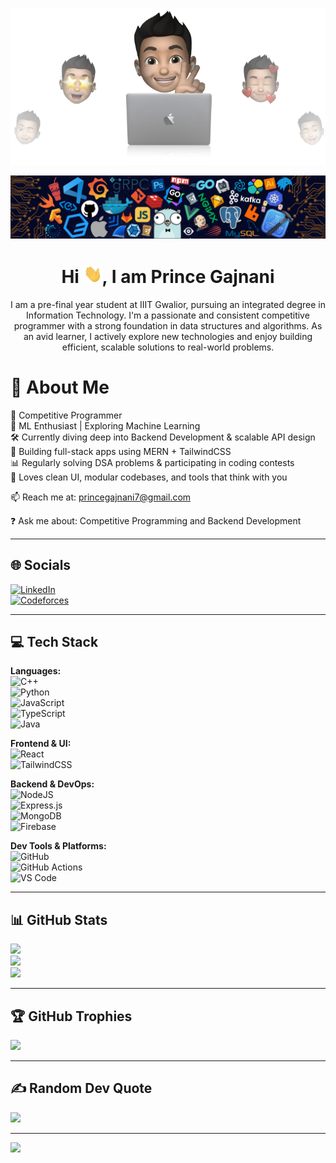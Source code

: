<p align="center"><img src="https://raw.githubusercontent.com/KevinPatel04/KevinPatel04/master/cover-thompson.png"></p>
<p align="center"><img src="https://raw.githubusercontent.com/KevinPatel04/KevinPatel04/master/header.png"></p>

<h1 align="center">Hi <img src="https://raw.githubusercontent.com/KevinPatel04/KevinPatel04/master/Hi.gif" width="30px">, I am Prince Gajnani </h1>

<p align="center" width="150px"> I am a pre-final year student at IIIT Gwalior, pursuing an integrated degree in Information Technology. I'm a passionate and consistent competitive programmer with a strong foundation in data structures and algorithms. As an avid learner, I actively explore new technologies and enjoy building efficient, scalable solutions to real-world problems.</p>

# 👋 About Me

🎯 Competitive Programmer  
🧠 ML Enthusiast | Exploring Machine Learning  
🛠️ Currently diving deep into Backend Development & scalable API design  
🤖 Building full-stack apps using MERN + TailwindCSS   
📊 Regularly solving DSA problems & participating in coding contests  
🎨 Loves clean UI, modular codebases, and tools that think with you  

📫 Reach me at: [princegajnani7@gmail.com](mailto:princegajnani7@gmail.com)

❓ Ask me about: Competitive Programming and Backend Development

---

## 🌐 Socials  
[![LinkedIn](https://img.shields.io/badge/LinkedIn-%230077B5.svg?logo=linkedin&logoColor=white)](https://www.linkedin.com/in/prince-gajnani-145a40256/?originalSubdomain=in)  
[![Codeforces](https://img.shields.io/badge/Codeforces-%231F8ACB.svg?style=flat&logo=Codeforces&logoColor=white)](https://codeforces.com/profile/princeakanerd)

---

## 💻 Tech Stack

**Languages:**  
![C++](https://img.shields.io/badge/c++-%2300599C.svg?style=for-the-badge&logo=c%2B%2B&logoColor=white)  
![Python](https://img.shields.io/badge/python-3670A0?style=for-the-badge&logo=python&logoColor=ffdd54)  
![JavaScript](https://img.shields.io/badge/javascript-%23323330.svg?style=for-the-badge&logo=javascript&logoColor=%23F7DF1E)  
![TypeScript](https://img.shields.io/badge/typescript-%23007ACC.svg?style=for-the-badge&logo=typescript&logoColor=white)  
![Java](https://img.shields.io/badge/java-%23ED8B00.svg?style=for-the-badge&logo=openjdk&logoColor=white)

**Frontend & UI:**  
![React](https://img.shields.io/badge/react-%2320232a.svg?style=for-the-badge&logo=react&logoColor=%2361DAFB)  
![TailwindCSS](https://img.shields.io/badge/tailwindcss-%2338B2AC.svg?style=for-the-badge&logo=tailwind-css&logoColor=white)  


**Backend & DevOps:**  
![NodeJS](https://img.shields.io/badge/node.js-6DA55F?style=for-the-badge&logo=node.js&logoColor=white)  
![Express.js](https://img.shields.io/badge/express.js-%23404d59.svg?style=for-the-badge&logo=express&logoColor=%2361DAFB)  
![MongoDB](https://img.shields.io/badge/MongoDB-%234ea94b.svg?style=for-the-badge&logo=mongodb&logoColor=white)  
![Firebase](https://img.shields.io/badge/firebase-%23039BE5.svg?style=for-the-badge&logo=firebase)  

**Dev Tools & Platforms:**  
![GitHub](https://img.shields.io/badge/github-%23121011.svg?style=for-the-badge&logo=github&logoColor=white)  
![GitHub Actions](https://img.shields.io/badge/github%20actions-%232671E5.svg?style=for-the-badge&logo=githubactions&logoColor=white)  
![VS Code](https://img.shields.io/badge/VS%20Code-007ACC?style=for-the-badge&logo=visual-studio-code&logoColor=white)



---

## 📊 GitHub Stats

![](https://github-readme-stats.vercel.app/api?username=princeakanerd&theme=dark&hide_border=true&include_all_commits=false&count_private=false)<br/>
![](https://nirzak-streak-stats.vercel.app/?user=princeakanerd&theme=dark&hide_border=true)<br/>
![](https://github-readme-stats.vercel.app/api/top-langs/?username=princeakanerd&theme=dark&hide_border=true&layout=compact)

---

## 🏆 GitHub Trophies

![](https://github-profile-trophy.vercel.app/?username=princeakanerd&theme=tokyonight&no-frame=true&no-bg=true&margin-w=4)

---

## ✍️ Random Dev Quote

![](https://quotes-github-readme.vercel.app/api?type=horizontal&theme=tokyonight)

---

[![](https://visitcount.itsvg.in/api?id=princeakanerd&icon=2&color=8)](https://visitcount.itsvg.in)

<!-- Proudly created with GPRM ( https://gprm.itsvg.in ) -->
